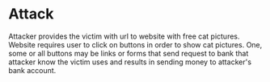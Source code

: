 # Attack

Attacker provides the victim with url to website with free cat pictures. Website requires user to click on buttons in order to show cat pictures. One, some or all buttons may be links or forms that send request to bank that attacker know the victim uses and results in sending money to attacker's bank account.

